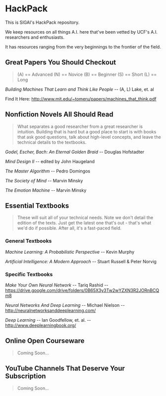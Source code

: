 # HackPack
This is SIGAI's HackPack repository.

We keep resources on all things A.I. here that've been vetted by UCF's A.I. researchers and enthusiasts. 

It has resources ranging from the very beginnings to the frontier of the field.



## Great Papers You Should Checkout
> (A) == Advanced (N) == Novice (B) == Beginner (S) == Short (L) == Long

*Building Machines That Learn and Think Like People* -- (A, L) Lake, et. al

Find It Here: http://www.mit.edu/~tomeru/papers/machines_that_think.pdf



## Nonfiction Novels All Should Read
> What separates a good researcher from a great researcher is intuition. Building that is hard but a good place to start is with books that ask good questions, talk about high-level concepts, and leave the technical details to the textbooks.

*Godel, Escher, Bach: An Eternal Golden Braid* -- Douglas Hofstadter 

*Mind Design II* -- edited by John Haugeland

*The Master Algorithm* -- Pedro Domingos

*The Society of Mind* -- Marvin Minsky

*The Emotion Machine* -- Marvin Minsky



## Essential Textbooks
> These will suit all of your technical needs. Note we don't detail the edition of the texts. Just get the latest one that's out - that's what we'd do if possible. After all, it's a fast-paced field.

### General Textbooks

*Machine Learning: A Probabilistic Perspective* -- Kevin Murphy

*Artificial Intelligence: A Modern Approach* -- Stuart Russell & Peter Norvig

### Specific Textbooks

*Make Your Own Neural Network* -- Tariq Rashid -- https://drive.google.com/drive/folders/0B65X3y3Tw2wYZXN3R2JORnBCQm8

*Neural Networks And Deep Learning* -- Michael Nielson -- http://neuralnetworksanddeeplearning.com/

*Deep Learning* -- Ian Goodfellow, et. al. -- http://www.deeplearningbook.org/


## Online Open Courseware
> Coming Soon...


## YouTube Channels That Deserve Your Subscription
> Coming Soon...
